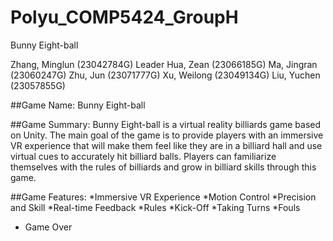 # Polyu_COMP5424_GroupH
Bunny Eight-ball

Zhang, Minglun (23042784G) Leader
Hua, Zean (23066185G)
Ma, Jingran (23060247G)
Zhu, Jun (23071777G)
Xu, Weilong (23049134G)
Liu, Yuchen (23057855G)

##Game Name: 
Bunny Eight-ball

##Game Summary:
Bunny Eight-ball is a virtual reality billiards game based on Unity. The main goal of the game is to provide players with an immersive VR experience that will make them feel like they are in a billiard hall and use virtual cues to accurately hit billiard balls. Players can familiarize themselves with the rules of billiards and grow in billiard skills through this game.

##Game Features:
*Immersive VR Experience
*Motion Control
*Precision and Skill
*Real-time Feedback
*Rules
*Kick-Off
*Taking Turns
*Fouls
* Game Over
